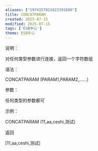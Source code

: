 ```yaml
---
aliases: ["1974157821622391686"]
title: CONCATPARAM
created: 2025-07-15
modified: 2025-07-15
tags: ['ESB中心']
theme: ESB中心
---
```


说明：

对任何类型参数进行连接，返回一个字符数组

语法：

CONCATPARAM (PARAM1,PARAM2,……)

参数：

任何类型的参数都可

示例：

CONCATPARAM (11,aa,ceshi,测试)

返回

[11,aa,ceshi,测试]